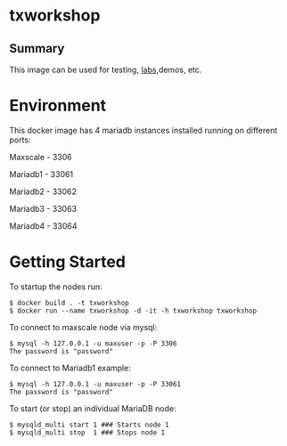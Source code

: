 # txworkshop

## Summary ##
This image can be used for testing, [labs](labs/),demos, etc.

 # Environment #
This docker image has 4 mariadb instances installed running on different ports:

Maxscale - 3306
 
Mariadb1 - 33061
 
Mariadb2 - 33062
 
Mariadb3 - 33063
 
Mariadb4 - 33064

# Getting Started #
To startup the nodes run:

``` 
$ docker build . -t txworkshop
$ docker run --name txworkshop -d -it -h txworkshop txworkshop
```
To connect to maxscale node via mysql:

```
$ mysql -h 127.0.0.1 -u maxuser -p -P 3306
The password is "password"
```
To connect to Mariadb1 example:

```
$ mysql -h 127.0.0.1 -u maxuser -p -P 33061
The password is "password"
```

To start (or stop) an individual MariaDB node:
```
$ mysqld_multi start 1 ### Starts node 1
$ mysqld_multi stop  1 ### Stops node 1
```
